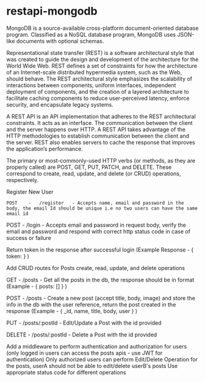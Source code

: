 # restapi-mongodb
MongoDB is a source-available cross-platform document-oriented database program. Classified as a NoSQL database program, MongoDB uses JSON-like documents with optional schemas.

Representational state transfer (REST) is a software architectural style that was created to guide the design and development of the architecture for the World Wide Web. REST defines a set of constraints for how the architecture of an Internet-scale distributed hypermedia system, such as the Web, should behave. The REST architectural style emphasizes the scalability of interactions between components, uniform interfaces, independent deployment of components, and the creation of a layered architecture to facilitate caching components to reduce user-perceived latency, enforce security, and encapsulate legacy systems.

A REST API is an API implementation that adheres to the REST architectural constraints. It acts as an interface. The communication between the client and the server happens over HTTP. A REST API takes advantage of the HTTP methodologies to establish communication between the client and the server. REST also enables servers to cache the response that improves the application’s performance.

The primary or most-commonly-used HTTP verbs (or methods, as they are properly called) are POST, GET, PUT, PATCH, and DELETE. These correspond to create, read, update, and delete (or CRUD) operations, respectively.



Register New User

    POST    -   /register   - Accepts name, email and password in the body, the email Id should be unique i.e no two users can have the same email id


POST    -   /login      - Accepts email and password in request body, verify the email and password and respond with correct http status code in case of success or failure
    
Return token in the response after successful login (Example Response - { token: <JWT Token> } )


    
Add CRUD routes for Posts create, read, update, and delete operations

GET     -   /posts          - Get all the posts in the db, the response should be in format (Example - { posts: [] } )

POST    -   /posts          - Create a new post (accept title, body, image) and store the info in the db with the user reference, return the post created in the response (Example - { _id, name, title, body, user } )

PUT     -   /posts/:postId  - Edit/Update a Post with the id provided

DELETE  -   /posts/:postId  - Delete a Post with the id provided




Add a middleware to perform authentication and authorization for users (only logged in users can access the posts apis - use JWT for authentication)
Only authorized users can perform Edit/Delete Operation for the posts, userA should not be able to edit/delete userB's posts
Use appropriate status code for different operations
